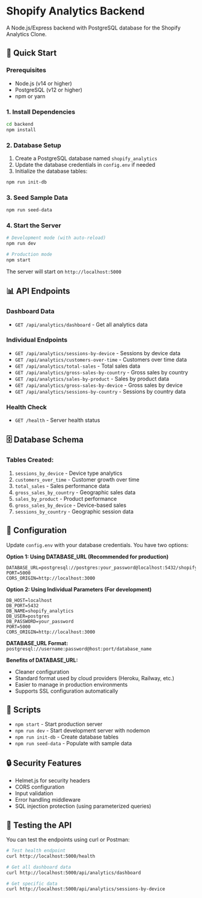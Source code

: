 # Shopify Analytics Backend

A Node.js/Express backend with PostgreSQL database for the Shopify Analytics Clone.

## 🚀 Quick Start

### Prerequisites
- Node.js (v14 or higher)
- PostgreSQL (v12 or higher)
- npm or yarn

### 1. Install Dependencies
```bash
cd backend
npm install
```

### 2. Database Setup
1. Create a PostgreSQL database named `shopify_analytics`
2. Update the database credentials in `config.env` if needed
3. Initialize the database tables:
```bash
npm run init-db
```

### 3. Seed Sample Data
```bash
npm run seed-data
```

### 4. Start the Server
```bash
# Development mode (with auto-reload)
npm run dev

# Production mode
npm start
```

The server will start on `http://localhost:5000`

## 📊 API Endpoints

### Dashboard Data
- `GET /api/analytics/dashboard` - Get all analytics data

### Individual Endpoints
- `GET /api/analytics/sessions-by-device` - Sessions by device data
- `GET /api/analytics/customers-over-time` - Customers over time data
- `GET /api/analytics/total-sales` - Total sales data
- `GET /api/analytics/gross-sales-by-country` - Gross sales by country
- `GET /api/analytics/sales-by-product` - Sales by product data
- `GET /api/analytics/gross-sales-by-device` - Gross sales by device
- `GET /api/analytics/sessions-by-country` - Sessions by country data

### Health Check
- `GET /health` - Server health status

## 🗄️ Database Schema

### Tables Created:
1. `sessions_by_device` - Device type analytics
2. `customers_over_time` - Customer growth over time
3. `total_sales` - Sales performance data
4. `gross_sales_by_country` - Geographic sales data
5. `sales_by_product` - Product performance
6. `gross_sales_by_device` - Device-based sales
7. `sessions_by_country` - Geographic session data

## 🔧 Configuration

Update `config.env` with your database credentials. You have two options:

**Option 1: Using DATABASE_URL (Recommended for production)**
```env
DATABASE_URL=postgresql://postgres:your_password@localhost:5432/shopify_analytics
PORT=5000
CORS_ORIGIN=http://localhost:3000
```

**Option 2: Using Individual Parameters (For development)**
```env
DB_HOST=localhost
DB_PORT=5432
DB_NAME=shopify_analytics
DB_USER=postgres
DB_PASSWORD=your_password
PORT=5000
CORS_ORIGIN=http://localhost:3000
```

**DATABASE_URL Format:** `postgresql://username:password@host:port/database_name`

**Benefits of DATABASE_URL:**
- Cleaner configuration
- Standard format used by cloud providers (Heroku, Railway, etc.)
- Easier to manage in production environments
- Supports SSL configuration automatically

## 📝 Scripts

- `npm start` - Start production server
- `npm run dev` - Start development server with nodemon
- `npm run init-db` - Create database tables
- `npm run seed-data` - Populate with sample data

## 🔒 Security Features

- Helmet.js for security headers
- CORS configuration
- Input validation
- Error handling middleware
- SQL injection protection (using parameterized queries)

## 🧪 Testing the API

You can test the endpoints using curl or Postman:

```bash
# Test health endpoint
curl http://localhost:5000/health

# Get all dashboard data
curl http://localhost:5000/api/analytics/dashboard

# Get specific data
curl http://localhost:5000/api/analytics/sessions-by-device
```
